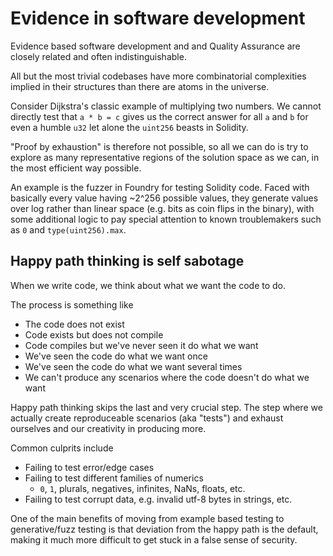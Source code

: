 # Evidence in software development

Evidence based software development and and Quality Assurance are closely related
and often indistinguishable.

All but the most trivial codebases have more combinatorial complexities implied
in their structures than there are atoms in the universe.

Consider Dijkstra's classic example of multiplying two numbers. We cannot
directly test that `a * b = c` gives us the correct answer for all `a` and `b`
for even a humble `u32` let alone the `uint256` beasts in Solidity.

"Proof by exhaustion" is therefore not possible, so all we can do is try to
explore as many representative regions of the solution space as we can, in the
most efficient way possible.

An example is the fuzzer in Foundry for testing Solidity code. Faced with
basically every value having ~2^256 possible values, they generate values
over log rather than linear space (e.g. bits as coin flips in the binary), with
some additional logic to pay special attention to known troublemakers such as
`0` and `type(uint256).max`.

## Happy path thinking is self sabotage

When we write code, we think about what we want the code to do.

The process is something like

- The code does not exist
- Code exists but does not compile
- Code compiles but we've never seen it do what we want
- We've seen the code do what we want once
- We've seen the code do what we want several times
- We can't produce any scenarios where the code doesn't do what we want

Happy path thinking skips the last and very crucial step. The step where we
actually create reproduceable scenarios (aka "tests") and exhaust ourselves and
our creativity in producing more.

Common culprits include

- Failing to test error/edge cases
- Failing to test different families of numerics
    - `0`, `1`, plurals, negatives, infinites, NaNs, floats, etc.
- Failing to test corrupt data, e.g. invalid utf-8 bytes in strings, etc.

One of the main benefits of moving from example based testing to generative/fuzz
testing is that deviation from the happy path is the default, making it much more
difficult to get stuck in a false sense of security.